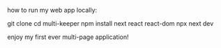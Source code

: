 how to run my web app locally:

git clone <repository-url>
cd multi-keeper
npm install next react react-dom
npx next dev

enjoy my first ever multi-page application!
